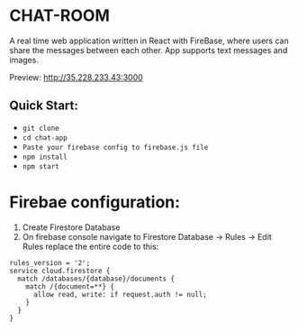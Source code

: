 # CHAT-ROOM
A real time web application written in React with FireBase, where users can share the messages between each other.
App supports text messages and images.

Preview: http://35.228.233.43:3000

Quick Start:
------------

- ``` git clone ```
- ```cd chat-app```
- ```Paste your firebase config to firebase.js file```
- ``` npm install ```
- ``` npm start ```

# Firebae configuration:
1. Create Firestore Database
2. On firebase console navigate to Firestore Database -> Rules -> Edit Rules 
   replace the entire code to this:

```
rules_version = '2';
service cloud.firestore {
  match /databases/{database}/documents {
    match /{document=**} {
      allow read, write: if request.auth != null;
    }
  }
}
```
